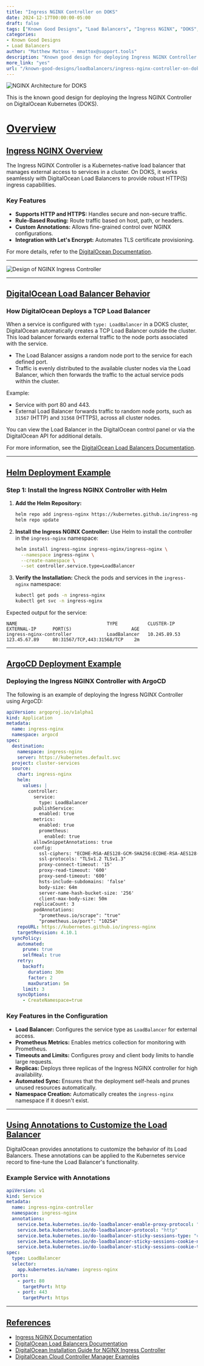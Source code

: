 ```yaml
---
title: "Ingress NGINX Controller on DOKS"
date: 2024-12-17T00:00:00-05:00
draft: false
tags: ["Known Good Designs", "Load Balancers", "Ingress NGINX", "DOKS", "DigitalOcean"]
categories:
- Known Good Designs
- Load Balancers
author: "Matthew Mattox - mmattox@support.tools"
description: "Known good design for deploying Ingress NGINX Controller on DigitalOcean Kubernetes (DOKS)."
more_link: "yes"
url: "/known-good-designs/loadbalancers/ingress-nginx-controller-on-doks/"
---
```


![NGINX Architecture for DOKS](https://cdn.support.tools/known-good-designs/load-balancers/ingress-nginx-controller-on-doks/arch_nginx-for_doks.png)

This is the known good design for deploying the Ingress NGINX Controller on DigitalOcean Kubernetes (DOKS).

<!--more-->

# [Overview](#overview)

## [Ingress NGINX Overview](#ingress-nginx-overview)
The Ingress NGINX Controller is a Kubernetes-native load balancer that manages external access to services in a cluster. On DOKS, it works seamlessly with DigitalOcean Load Balancers to provide robust HTTP(S) ingress capabilities.

### Key Features
- **Supports HTTP and HTTPS:** Handles secure and non-secure traffic.
- **Rule-Based Routing:** Route traffic based on host, path, or headers.
- **Custom Annotations:** Allows fine-grained control over NGINX configurations.
- **Integration with Let's Encrypt:** Automates TLS certificate provisioning.

For more details, refer to the [DigitalOcean Documentation](https://docs.digitalocean.com/products/kubernetes/getting-started/operational-readiness/install-nginx-ingress-controller/).

---

![Design of NGINX Ingress Controller](https://cdn.support.tools/known-good-designs/load-balancers/ingress-nginx-controller-on-doks/design-of-NGINX-Ingress-Controller.png)

---

## [DigitalOcean Load Balancer Behavior](#digitalocean-load-balancer-behavior)

### How DigitalOcean Deploys a TCP Load Balancer

When a service is configured with `type: LoadBalancer` in a DOKS cluster, DigitalOcean automatically creates a TCP Load Balancer outside the cluster. This load balancer forwards external traffic to the node ports associated with the service.

- The Load Balancer assigns a random node port to the service for each defined port.
- Traffic is evenly distributed to the available cluster nodes via the Load Balancer, which then forwards the traffic to the actual service pods within the cluster.

Example:
- Service with port 80 and 443.
- External Load Balancer forwards traffic to random node ports, such as `31567` (HTTP) and `31568` (HTTPS), across all cluster nodes.

You can view the Load Balancer in the DigitalOcean control panel or via the DigitalOcean API for additional details.

For more information, see the [DigitalOcean Load Balancers Documentation](https://docs.digitalocean.com/products/kubernetes/how-to/configure-load-balancers/).

---

## [Helm Deployment Example](#helm-deployment-example)

### Step 1: Install the Ingress NGINX Controller with Helm

1. **Add the Helm Repository:**
   ```bash
   helm repo add ingress-nginx https://kubernetes.github.io/ingress-nginx
   helm repo update
   ```

2. **Install the Ingress NGINX Controller:**
   Use Helm to install the controller in the `ingress-nginx` namespace:
   ```bash
   helm install ingress-nginx ingress-nginx/ingress-nginx \
     --namespace ingress-nginx \
     --create-namespace \
     --set controller.service.type=LoadBalancer
   ```

3. **Verify the Installation:**
   Check the pods and services in the `ingress-nginx` namespace:
   ```bash
   kubectl get pods -n ingress-nginx
   kubectl get svc -n ingress-nginx
   ```

Expected output for the service:
```plaintext
NAME                                 TYPE           CLUSTER-IP      EXTERNAL-IP      PORT(S)                      AGE
ingress-nginx-controller             LoadBalancer   10.245.89.53    123.45.67.89     80:31567/TCP,443:31568/TCP    2m
```

---

## [ArgoCD Deployment Example](#argocd-deployment-example)

### Deploying the Ingress NGINX Controller with ArgoCD

The following is an example of deploying the Ingress NGINX Controller using ArgoCD:

```yaml
apiVersion: argoproj.io/v1alpha1
kind: Application
metadata:
  name: ingress-nginx
  namespace: argocd
spec:
  destination:
    namespace: ingress-nginx
    server: https://kubernetes.default.svc
  project: cluster-services
  source:
    chart: ingress-nginx
    helm:
      values: |
        controller:
          service:
            type: LoadBalancer
          publishService:
            enabled: true
          metrics:
            enabled: true
            prometheus:
              enabled: true
          allowSnippetAnnotations: true
          config:
            ssl-ciphers: "ECDHE-RSA-AES128-GCM-SHA256:ECDHE-RSA-AES128-SHA256:AES128-SHA256"
            ssl-protocols: "TLSv1.2 TLSv1.3"          
            proxy-connect-timeout: '15'
            proxy-read-timeout: '600'
            proxy-send-timeout: '600'
            hsts-include-subdomains: 'false'
            body-size: 64m
            server-name-hash-bucket-size: '256'
            client-max-body-size: 50m
          replicaCount: 3
          podAnnotations:
            "prometheus.io/scrape": "true"
            "prometheus.io/port": "10254"
    repoURL: https://kubernetes.github.io/ingress-nginx
    targetRevision: 4.10.1
  syncPolicy:
    automated:
      prune: true
      selfHeal: true
    retry:
      backoff:
        duration: 30m
        factor: 2
        maxDuration: 5m
      limit: 3
    syncOptions:
      - CreateNamespace=true
```

### Key Features in the Configuration
- **Load Balancer:** Configures the service type as `LoadBalancer` for external access.
- **Prometheus Metrics:** Enables metrics collection for monitoring with Prometheus.
- **Timeouts and Limits:** Configures proxy and client body limits to handle large requests.
- **Replicas:** Deploys three replicas of the Ingress NGINX controller for high availability.
- **Automated Sync:** Ensures that the deployment self-heals and prunes unused resources automatically.
- **Namespace Creation:** Automatically creates the `ingress-nginx` namespace if it doesn't exist.

---

## [Using Annotations to Customize the Load Balancer](#using-annotations-to-customize-the-load-balancer)

DigitalOcean provides annotations to customize the behavior of its Load Balancers. These annotations can be applied to the Kubernetes service record to fine-tune the Load Balancer's functionality.

### Example Service with Annotations
```yaml
apiVersion: v1
kind: Service
metadata:
  name: ingress-nginx-controller
  namespace: ingress-nginx
  annotations:
    service.beta.kubernetes.io/do-loadbalancer-enable-proxy-protocol: "true"
    service.beta.kubernetes.io/do-loadbalancer-protocol: "http"
    service.beta.kubernetes.io/do-loadbalancer-sticky-sessions-type: "cookies"
    service.beta.kubernetes.io/do-loadbalancer-sticky-sessions-cookie-name: "example"
    service.beta.kubernetes.io/do-loadbalancer-sticky-sessions-cookie-ttl: "60"
spec:
  type: LoadBalancer
  selector:
    app.kubernetes.io/name: ingress-nginx
  ports:
    - port: 80
      targetPort: http
    - port: 443
      targetPort: https
```

---

## [References](#references)
- [Ingress NGINX Documentation](https://kubernetes.github.io/ingress-nginx/)
- [DigitalOcean Load Balancers Documentation](https://docs.digitalocean.com/products/kubernetes/how-to/configure-load-balancers/)
- [DigitalOcean Installation Guide for NGINX Ingress Controller](https://docs.digitalocean.com/products/kubernetes/getting-started/operational-readiness/install-nginx-ingress-controller/)
- [DigitalOcean Cloud Controller Manager Examples](https://github.com/digitalocean/digitalocean-cloud-controller-manager/tree/master/docs/controllers/services/examples)
